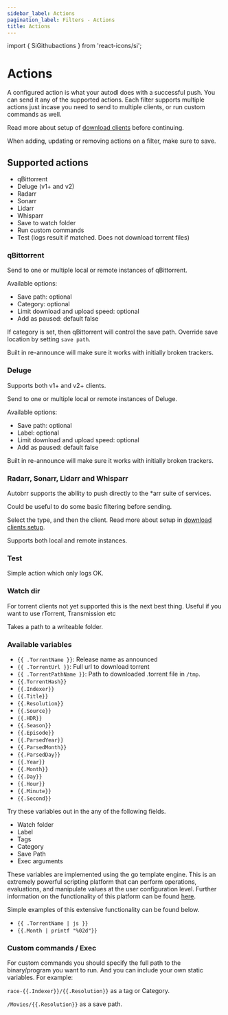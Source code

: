 ```yaml
---
sidebar_label: Actions
pagination_label: Filters - Actions
title: Actions
---
```


import { SiGithubactions } from 'react-icons/si';

# Actions <SiGithubactions />

A configured action is what your autodl does with a successful push. You can send it any of the supported actions. Each filter supports multiple actions just incase you need to send to multiple clients, or run custom commands as well.

Read more about setup of [download clients](/configuration/download-clients) before continuing.

When adding, updating or removing actions on a filter, make sure to save.

## Supported actions

* qBittorrent
* Deluge (v1+ and v2)
* Radarr
* Sonarr
* Lidarr
* Whisparr
* Save to watch folder
* Run custom commands
* Test (logs result if matched. Does not download torrent files)

### qBittorrent

Send to one or multiple local or remote instances of qBittorrent.

Available options:

* Save path: optional
* Category: optional
* Limit download and upload speed: optional
* Add as paused: default false

If category is set, then qBittorrent will control the save path. Override save location by setting `save path`.

Built in re-announce will make sure it works with initially broken trackers.

### Deluge

Supports both v1+ and v2+ clients.

Send to one or multiple local or remote instances of Deluge.

Available options:

* Save path: optional
* Label: optional
* Limit download and upload speed: optional
* Add as paused: default false

Built in re-announce will make sure it works with initially broken trackers.

### Radarr, Sonarr, Lidarr and Whisparr

Autobrr supports the ability to push directly to the *arr suite of services.

Could be useful to do some basic filtering before sending.

Select the type, and then the client. Read more about setup in [download clients setup](/configuration/download-clients).

Supports both local and remote instances.

### Test

Simple action which only logs OK.

### Watch dir

For torrent clients not yet supported this is the next best thing. Useful if you want to use rTorrent, Transmission etc

Takes a path to a writeable folder.

### Available variables

* `{{ .TorrentName }}`: Release name as announced
* `{{ .TorrentUrl }}`: Full url to download torrent
* `{{ .TorrentPathName }}`: Path to downloaded .torrent file in `/tmp`.
* `{{.TorrentHash}}`
* `{{.Indexer}}`
* `{{.Title}}`
* `{{.Resolution}}`
* `{{.Source}}`
* `{{.HDR}}`
* `{{.Season}}`
* `{{.Episode}}`
* `{{.ParsedYear}}`
* `{{.ParsedMonth}}`
* `{{.ParsedDay}}`
* `{{.Year}}`
* `{{.Month}}`
* `{{.Day}}`
* `{{.Hour}}`
* `{{.Minute}}`
* `{{.Second}}`

Try these variables out in the any of the following fields.

* Watch folder
* Label
* Tags
* Category
* Save Path
* Exec arguments

These variables are implemented using the go template engine. This is an extremely powerful scripting platform that can perform operations, evaluations, and manipulate values at the user configuration level. Further information on the functionality of this platform can be found [here](https://pkg.go.dev/text/template).

Simple examples of this extensive functionality can be found below.

* `{{ .TorrentName | js }}`
* `{{.Month | printf "%02d"}}`

### Custom commands / Exec

For custom commands you should specify the full path to the binary/program you want to run. And you can include your own static variables. For example:

`race-{{.Indexer}}/{{.Resolution}}` as a tag or Category.

`/Movies/{{.Resolution}}` as a save path.
